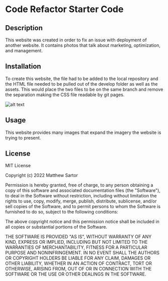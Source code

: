 # Code Refactor Starter Code


## Description

This website was created in order to fix an issue with deployment of another website.  It contains photos that talk about marketing, optimization, and management.

## Installation

To create this website, the file had to be added to the local repository and the HTML file needed to be pulled out of the develop folder as well as the assets.  This would place the two files to be on the same branch and remove the separation making the CSS file readable by git pages.

![alt text](assets/images/screenshot.png)

## Usage

This website provides many images that expand the imagery the website is trying to present.

## License

MIT License

Copyright (c) 2022 Matthew Sartor

Permission is hereby granted, free of charge, to any person obtaining a copy
of this software and associated documentation files (the "Software"), to deal
in the Software without restriction, including without limitation the rights
to use, copy, modify, merge, publish, distribute, sublicense, and/or sell
copies of the Software, and to permit persons to whom the Software is
furnished to do so, subject to the following conditions:

The above copyright notice and this permission notice shall be included in all
copies or substantial portions of the Software.

THE SOFTWARE IS PROVIDED "AS IS", WITHOUT WARRANTY OF ANY KIND, EXPRESS OR
IMPLIED, INCLUDING BUT NOT LIMITED TO THE WARRANTIES OF MERCHANTABILITY,
FITNESS FOR A PARTICULAR PURPOSE AND NONINFRINGEMENT. IN NO EVENT SHALL THE
AUTHORS OR COPYRIGHT HOLDERS BE LIABLE FOR ANY CLAIM, DAMAGES OR OTHER
LIABILITY, WHETHER IN AN ACTION OF CONTRACT, TORT OR OTHERWISE, ARISING FROM,
OUT OF OR IN CONNECTION WITH THE SOFTWARE OR THE USE OR OTHER DEALINGS IN THE
SOFTWARE.

